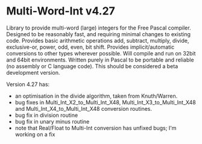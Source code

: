 # Multi-Word-Int v4.27
Library to provide multi-word (large) integers for the Free Pascal compiler.
Designed to be reasonably fast, and requiring minimal changes to existing code.
Provides basic arithmetic operations add, subtract, multiply, divide, exclusive-or, power, odd, even, bit shift.
Provides implicit/automatic conversions to other types wherever possible.
Will compile and run on 32bit and 64bit environments.
Written purely in Pascal to be portable and reliable (no assembly or C language code).
This should be considered a beta development version.

Version 4.27 has:
- an optimisation in the divide algorithm, taken from Knuth/Warren.
- bug fixes in Multi_Int_X2_to_Multi_Int_X48, Multi_Int_X3_to_Multi_Int_X48 and Multi_Int_X4_to_Multi_Int_X48 conversion routines.
- bug fix in division routine
- bug fix in unary minus routine
- note that Real/Float to Multi-Int conversion has unfixed bugs; I'm working on a fix
